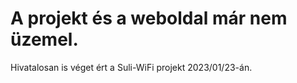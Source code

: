 # A projekt és a weboldal már nem üzemel. 
Hivatalosan is véget ért a Suli-WiFi projekt 2023/01/23-án.
